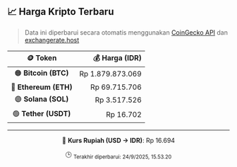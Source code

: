 

<!-- HARGA_KRIPTO -->
## 📈 Harga Kripto Terbaru

> Data ini diperbarui secara otomatis menggunakan [CoinGecko API](https://www.coingecko.com/) dan [exchangerate.host](https://exchangerate.host/)

<div align="center">

| 🪙 Token | 💰 Harga (IDR) |
|:------:|---------------:|
| 🟠 **Bitcoin (BTC)**   | Rp 1.879.873.069 |
| 🔵 **Ethereum (ETH)**  | Rp 69.715.706 |
| 🟣 **Solana (SOL)**    | Rp 3.517.526 |
| 🟢 **Tether (USDT)**   | Rp 16.702 |

---

💱 **Kurs Rupiah (USD → IDR)**: Rp 16.694

🕒 <sub>Terakhir diperbarui: 24/9/2025, 15.53.20</sub>

</div>
<!-- /HARGA_KRIPTO -->